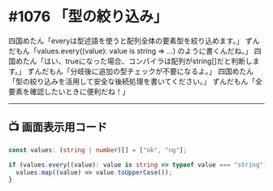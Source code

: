 # #1076 「型の絞り込み」

四国めたん「everyは型述語を使うと配列全体の要素型を絞り込めます。」
ずんだもん「values.every((value): value is string => ...) のように書くんだね。」
四国めたん「はい、trueになった場合、コンパイラは配列がstring[]だと判断します。」
ずんだもん「分岐後に追加の型チェックが不要になるよ。」
四国めたん「型の絞り込みを活用して安全な後続処理を書いてください。」
ずんだもん「全要素を確認したいときに便利だね！」

---

## 📺 画面表示用コード

```typescript
const values: (string | number)[] = ["ok", "ng"];

if (values.every((value): value is string => typeof value === "string")) {
  values.map((value) => value.toUpperCase());
}
```
